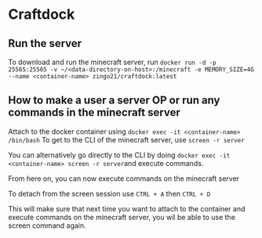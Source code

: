 # Craftdock

## Run the server

To download and run the minecraft server, run `docker run -d -p 25565:25565 -v ~/<data-directory-on-host>:/minecraft -e MEMORY_SIZE=4G --name <container-name> zingo21/craftdock:latest`

## How to make a user a server OP or run any commands in the minecraft server

Attach to the docker container using `docker exec -it <container-name> /bin/bash`
To get to the CLI of the minecraft server, use `screen -r server`

You can alternatively go directly to the CLI by doing `docker exec -it <container-name> screen -r server`and execute commands.

From here on, you can now execute commands on the minecraft server

To detach from the screen session use `CTRL + A` then `CTRL + D`

This will make sure that next time you want to attach to the container and execute commands on the minecraft server, you wil be able to use the screen command again.
